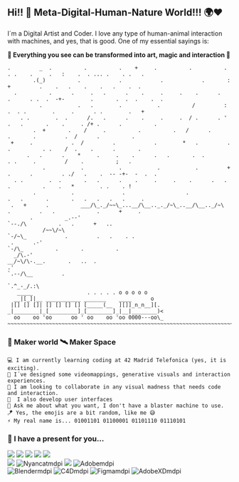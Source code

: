 ## Hi!! 👋 Meta-Digital-Human-Nature World!!! 🌍❤

I´m a Digital Artist and Coder. I love any type of human-animal interaction with machines, and yes, that is good. One of my essential sayings is:

__🌌 Everything you see can be transformed into art, magic and interaction 🌌__

```
.         _  .          .          .    +     .          .          .      . .    .     .   :    .  . ... .    . .   . 
        .(_)          .            .            .            .       :     +         .    .   .    .    .   .    .  .
  .          .      .     .   .      .    .     .     .    .      .   .      . .  .  -+-        .       .  .  .    .  .
          .           .   .        .           .          /         :  .  . .        .     .      . .        .   +
    . .        .  .      /.   .      .    .     .     .  / .      . ' .   .       .    .     . /+ .      .          .
        .  +       .    /     .          .          .   /      .         .       .         .  /      .          .
 +     .            .  /         .            .        *   .         .     .          . .    /  .    .      .       .
      .   .      .    *     .     .    .      .   .       .  .            . .     .         /    .          ;   .
           .           .           .           .           .         +  .      .         . ./   .    .  -- -+-  -  .  .
  . .        .  .       .   .      .    .     .     .    .      .   . .          .    .   *        . .    . !
        .           .               .                   .               .   .       .       .   .   .   .   .     .
 .   +      .          ___/\_._/~~\_...__/\__.._._/~\_..__/\__.._/~\        .         .   .             .      +     .
       .          _.--'                                              `--./\          .   .      +   ..
           /~~\/~\                                                          `-/~\_            .         .   .    . .
 .      .-'                                                                        `-/\_          .       .          .
  _/\.-'                                                                               __/~\/\-.__.       .   ..  .
.'                                                                                                  `.--/\__         .
                                                                                                             `.^_-_/.:\
   _____                 . . . . . o o o o o                                                                    
  __|[_]|__ ___________ _______    ____      o
 |[] [] []| [] [] [] [] [_____(__  ][]]_n_n__][.
_|________|_[_________]_[________]_|__|________)<
  oo    oo 'oo      oo ' oo    oo 'oo 0000---oo\_
~~~~~~~~~~~~~~~~~~~~~~~~~~~~~~~~~~~~~~~~~~~~~~~~~~~~~~~~~~~~~~~~~~~~~~~~~~~~~~~~~~~~~~~~~~~~~~~~~~~~~~~~~~~~~~~~~~~~~~~
```


### 🔭 Maker world 🛰 Maker Space 

    💻 I am currently learning coding at 42 Madrid Telefonica (yes, it is exciting).
    🔮 I´ve designed some videomappings, generative visuals and interaction experiences.
    🥽 I am looking to collaborate in any visual madness that needs code and interaction.
    📱  I also develop user interfaces
    🎯 Ask me about what you want, I don't have a blaster machine to use.
    🪁 Yes, the emojis are a bit random, like me 😅
    ⚡ My real name is... 01001101 01100001 01101110 01110101
    
### 🎁 I have a present for you...

[<img src="https://img.shields.io/badge/Twitter-1DA1F2?style=for-the-badge&logo=twitter&logoColor=white">](https://twitter.com/brandommoore)
[<img src="https://img.shields.io/badge/Instagram-E4405F?style=for-the-badge&logo=instagram&logoColor=white">](https://www.instagram.com/brandommoore/)
[<img src="https://img.shields.io/badge/Gmail-D14836?style=for-the-badge&logo=gmail&logoColor=white">](mailto:brandommoore@gmail.com)
[<img src="https://img.shields.io/badge/YouTube-FF0000?style=for-the-badge&logo=youtube&logoColor=white">](https://www.youtube.com/channel/UCWcRTNvSJZuFK4i0uBkAiug)
[<img src="https://img.shields.io/badge/Twitch-9146FF?style=for-the-badge&logo=twitch&logoColor=white">](https://www.twitch.tv/brandommoore)</br>
[<img src="https://user-images.githubusercontent.com/29986345/135771930-b0e5cf15-3719-4934-9bca-4a5d3b35850f.png">](https://www.42madrid.com/)
![Nyancatmdpi](https://user-images.githubusercontent.com/29986345/135771959-d58cf4b6-09f0-4197-9427-e409ca069692.png)
[<img src="https://user-images.githubusercontent.com/29986345/135771981-f5d0ed7a-9ea8-4d9a-92bb-dae14ff496dc.png">](https://derivative.ca/)
![Adobemdpi](https://user-images.githubusercontent.com/29986345/135772116-cf5ec0d7-e6b9-416d-9d6f-e8fa32ab7b4a.png)</br>
![Blendermdpi](https://user-images.githubusercontent.com/29986345/135772135-61fa9a2f-461d-4d2e-852f-d5eed6ee984d.png)
![C4Dmdpi](https://user-images.githubusercontent.com/29986345/135772137-bdd0b858-8b21-42ec-a97c-45fa3f8ecc8c.png)
![Figmamdpi](https://user-images.githubusercontent.com/29986345/135772138-4778a963-1a91-460e-a171-d43027693e5f.png)
![AdobeXDmdpi](https://user-images.githubusercontent.com/29986345/135772142-34a2d997-eb76-4343-8463-545b7f5c69c3.png)





<!--
**Brandommoore/Brandommoore** is a ✨ _special_ ✨ repository because its `README.md` (this file) appears on your GitHub profile.

Here are some ideas to get you started:

- 🔭 I’m currently working on ...
- 🌱 I’m currently learning ...
- 👯 I’m looking to collaborate on ...
- 🤔 I’m looking for help with ...
- 💬 Ask me about ...
- 📫 How to reach me: ...
- 😄 Pronouns: ...
- ⚡ Fun fact: ...
-->
